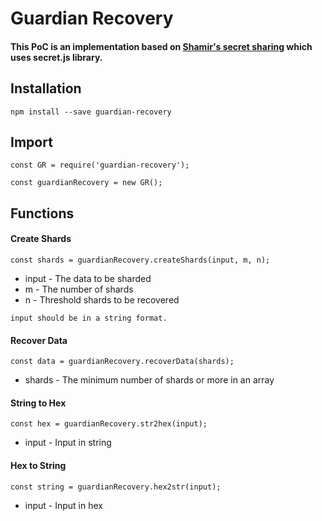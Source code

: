 # Guardian Recovery

#### This PoC is an implementation based on [Shamir's secret sharing](https://en.wikipedia.org/wiki/Shamir%27s_Secret_Sharing) which uses secret.js library.

## Installation
```
npm install --save guardian-recovery
```

## Import
```
const GR = require('guardian-recovery');

const guardianRecovery = new GR();
```

## Functions

#### Create Shards
```
const shards = guardianRecovery.createShards(input, m, n);
```

* input - The data to be sharded
* m - The number of shards
* n - Threshold shards to be recovered

`input should be in a string format.`

#### Recover Data
```
const data = guardianRecovery.recoverData(shards);
```

* shards - The minimum number of shards or more in an array

#### String to Hex
```
const hex = guardianRecovery.str2hex(input);
```

* input - Input in string

#### Hex to String
```
const string = guardianRecovery.hex2str(input);
```

* input - Input in hex
